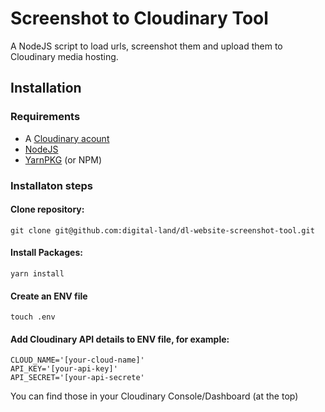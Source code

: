 # Screenshot to Cloudinary Tool
A NodeJS script to load urls, screenshot them and upload them to Cloudinary media hosting.

## Installation

### Requirements

- A [Cloudinary acount](https://cloudinary.com/)
- [NodeJS](https://nodejs.org/)
- [YarnPKG](https://yarnpkg.com/) (or NPM)

### Installaton steps

#### Clone repository: 

```
git clone git@github.com:digital-land/dl-website-screenshot-tool.git
```

#### Install Packages: 

```
yarn install
```

#### Create an ENV file

```
touch .env
```
#### Add Cloudinary API details to ENV file, for example:

```
CLOUD_NAME='[your-cloud-name]'
API_KEY='[your-api-key]'
API_SECRET='[your-api-secrete'
```

You can find those in your Cloudinary Console/Dashboard (at the top)


